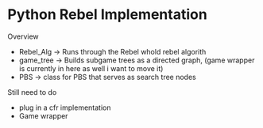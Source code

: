 # Python Rebel Implementation

Overview
- Rebel_Alg -> Runs through the Rebel whold rebel algorith
- game_tree -> Builds subgame trees as a directed graph, (game wrapper is currently in here as well i want to move it)
- PBS -> class for PBS that serves as search tree nodes

Still need to do
- plug in a cfr implementation
- Game wrapper